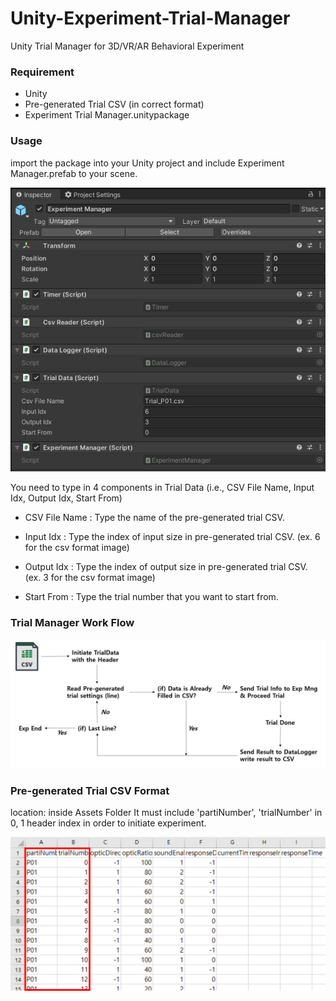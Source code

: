 # Unity-Experiment-Trial-Manager

Unity Trial Manager for 3D/VR/AR Behavioral Experiment


### Requirement

- Unity
- Pre-generated Trial CSV (in correct format)
- Experiment Trial Manager.unitypackage

### Usage

import the package into your Unity project and include Experiment Manager.prefab to your scene.

![ex_screenshot](https://github.com/jinwook31/Unity-Experiment-Trial-Manager/blob/main/Images/prefab.JPG)

You need to type in 4 components in Trial Data (i.e., CSV File Name, Input Idx, Output Idx, Start From)

- CSV File Name : Type the name of the pre-generated trial CSV.

- Input Idx : Type the index of input size in pre-generated trial CSV. (ex. 6 for the csv format image)

- Output Idx : Type the index of output size in pre-generated trial CSV. (ex. 3 for the csv format image)

- Start From : Type the trial number that you want to start from.



### Trial Manager Work Flow

![ex_screenshot](https://github.com/jinwook31/Unity-Experiment-Trial-Manager/blob/main/Images/Trial%20Mng%20Flow.JPG)



### Pre-generated Trial CSV Format

location: inside Assets Folder
It must include 'partiNumber', 'trialNumber' in 0, 1 header index in order to initiate experiment.

![ex_screenshot](https://github.com/jinwook31/Unity-Experiment-Trial-Manager/blob/main/Images/csv%20format.png)


